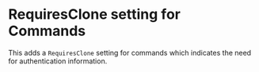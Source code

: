 # RequiresClone setting for Commands

This adds a `RequiresClone` setting for commands which indicates
the need for authentication information.
